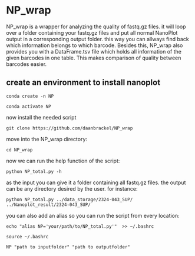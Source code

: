 # NP_wrap

NP_wrap is a wrapper for analyzing the quality of fastq.gz files. it will loop over a folder containing your fastq.gz files and put all normal NanoPlot output in a corresponding output folder. this way you can allways find back which information belongs to which barcode. Besides this, NP_wrap also provides you with a DataFrame.tsv file which holds all information of the given barcodes in one table. This makes comparison of quality between barcodes easier.

## create an environment to install nanoplot

```
conda create -n NP
```
```
conda activate NP
```

now install the needed script 
```
git clone https://github.com/daanbrackel/NP_wrap
```

move into the NP_wrap directory:
```
cd NP_wrap
```
now we can run the help function of the script:
```
python NP_total.py -h
```
as the input you can give it a folder containing all fastq.gz files. the output can be any directory desired by the user. for instance:

`python NP_total.py ../data_storage/2324-043_SUP/ ../Nanoplot_result/2324-043_SUP/`

you can also add an alias so you can run the script from every location:
```
echo "alias NP='your/path/to/NP_total.py'"  >> ~/.bashrc
```
```
source ~/.bashrc
```
```
NP "path to inputfolder" "path to outputfolder"
```
